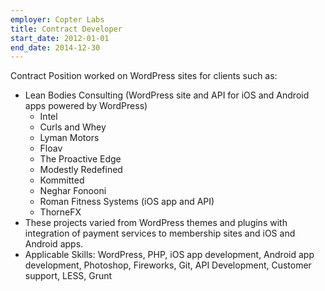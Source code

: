 ```yaml
---
employer: Copter Labs
title: Contract Developer
start_date: 2012-01-01
end_date: 2014-12-30
---
```


Contract Position worked on WordPress sites for clients such as:

- Lean Bodies Consulting (WordPress site and API for iOS and Android apps powered by WordPress)
  - Intel
  - Curls and Whey
  - Lyman Motors
  - Floav
  - The Proactive Edge
  - Modestly Redefined
  - Kommitted
  - Neghar Fonooni
  - Roman Fitness Systems (iOS app and API)
  - ThorneFX
- These projects varied from WordPress themes and plugins with integration of payment services to membership sites and iOS and Android apps.
- Applicable Skills: WordPress, PHP, iOS app development, Android app development, Photoshop, Fireworks, Git, API Development, Customer support, LESS, Grunt

